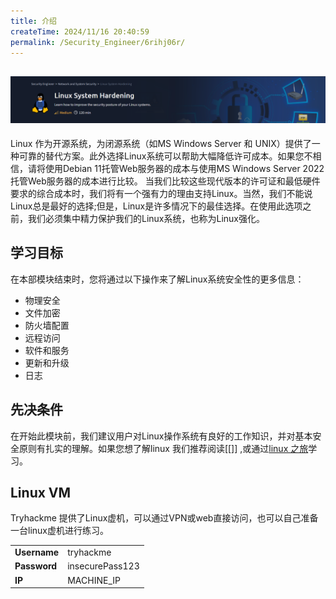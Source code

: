 ```yaml
---
title: 介绍
createTime: 2024/11/16 20:40:59
permalink: /Security_Engineer/6rihj06r/
---
```

![](assets/README/file-20241022160333.png)
---

Linux 作为开源系统，为闭源系统（如MS Windows Server 和 UNIX）提供了一种可靠的替代方案。此外选择Linux系统可以帮助大幅降低许可成本。如果您不相信，请将使用Debian 11托管Web服务器的成本与使用MS Windows Server 2022托管Web服务器的成本进行比较。
当我们比较这些现代版本的许可证和最低硬件要求的综合成本时，我们将有一个强有力的理由支持Linux。当然，我们不能说Linux总是最好的选择;但是，Linux是许多情况下的最佳选择。在使用此选项之前，我们必须集中精力保护我们的Linux系统，也称为Linux强化。


## 学习目标
在本部模块结束时，您将通过以下操作来了解Linux系统安全性的更多信息：
- 物理安全
- 文件加密
- 防火墙配置
- 远程访问
- 软件和服务
- 更新和升级
- 日志
## 先决条件

在开始此模块前，我们建议用户对Linux操作系统有良好的工作知识，并对基本安全原则有扎实的理解。如果您想了解linux 我们推荐阅读[[]] ,或通过[linux 之旅]( https://linuxjourney.com/)学习。


## Linux VM
Tryhackme 提供了Linux虚机，可以通过VPN或web直接访问，也可以自己准备一台linux虚机进行练习。

|              |                 |
| ------------ | --------------- |
| **Username** | tryhackme       |
| **Password** | insecurePass123 |
| **IP**       | MACHINE_IP      |
